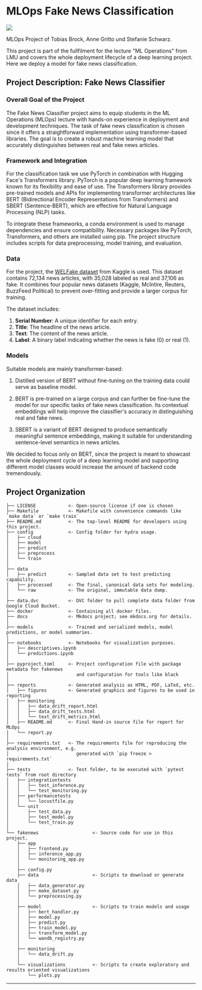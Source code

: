 # MLOps Fake News Classification

<a target="_blank" href="https://cookiecutter-data-science.drivendata.org/">
    <img src="https://img.shields.io/badge/CCDS-Project%20template-328F97?logo=cookiecutter" />
</a>

MLOps Project of Tobias Brock, Anne Gritto und Stefanie Schwarz.

This project is part of the fullfilment for the lecture "ML Operations" from LMU and covers the whole deployment lifecycle of a deep learning project. Here we deploy a model for fake news classification.

## Project Description: Fake News Classifier

### Overall Goal of the Project

The Fake News Classifier project aims to equip students in the ML Operations (MLOps) lecture with hands-on experience in deployment and development techniques. The task of fake news classification is chosen since it offers a straightforward implementation using transformer-based libraries. The goal is to create a robust machine learning model that accurately distinguishes between real and fake news articles.

### Framework and Integration

For the classification task we use PyTorch in combination with Hugging Face's Transformers library. PyTorch is a popular deep learning framework known for its flexibility and ease of use. The Transformers library provides pre-trained models and APIs for implementing transformer architectures like BERT (Bidirectional Encoder Representations from Transformers) and SBERT (Sentence-BERT), which are effective for Natural Language Processing (NLP) tasks.

To integrate these frameworks, a conda environment is used to manage dependencies and ensure compatibility. Necessary packages like PyTorch, Transformers, and others are installed using pip. The project structure includes scripts for data preprocessing, model training, and evaluation.

### Data

For the project, the [WELFake dataset](https://www.kaggle.com/datasets/saurabhshahane/fake-news-classification/data) from Kaggle is used. This dataset contains 72,134 news articles, with 35,028 labeled as real and 37,106 as fake. It combines four popular news datasets (Kaggle, McIntire, Reuters, BuzzFeed Political) to prevent over-fitting and provide a larger corpus for training.

The dataset includes:
1. **Serial Number**: A unique identifier for each entry.
2. **Title**: The headline of the news article.
3. **Text**: The content of the news article.
4. **Label**: A binary label indicating whether the news is fake (0) or real (1).

### Models
Suitable models are mainly transformer-based:

1. Distilled version of BERT without fine-tuning on the training data could serve as baseline model.

2. BERT is pre-trained on a large corpus and can further be fine-tune the model for our specific tasks of fake news classification. Its contextual embeddings will help improve the classifier's accuracy in distinguishing real and fake news.

3. SBERT is a variant of BERT designed to produce semantically meaningful sentence embeddings, making it suitable for understanding sentence-level semantics in news articles.

We decided to focus only on BERT, since the project is meant to showcast the whole deployment cycle of a deep learning model and supporting different model classes would increase the amount of backend code tremendously.

## Project Organization

```
├── LICENSE            <- Open-source license if one is chosen
├── Makefile           <- Makefile with convenience commands like `make data` or `make train`
├── README.md          <- The top-level README for developers using this project.
├── config             <- Config folder for hydra usage.
│   ├── cloud
│   ├── model
│   ├── predict
│   ├── preprocess
│   └── train
│
├── data
│   ├── predict        <- Sampled data set to test predicting capability.
│   ├── processed      <- The final, canonical data sets for modeling.
│   └── raw            <- The original, immutable data dump.
│  
├── data.dvc           <- DVC folder to pull complete data folder from Google Cloud Bucket.
├── docker             <- Containing all docker files.
├── docs               <- Mkdocs project; see mkdocs.org for details.
│
├── models             <- Trained and serialized models, model predictions, or model summaries.
│
├── notebooks          <- Notebooks for visualization purposes.
│   ├── descriptives.ipynb
│   └── predictions.ipynb
│
├── pyproject.toml     <- Project configuration file with package metadata for fakenews
│                         and configuration for tools like black
│
├── reports            <- Generated analysis as HTML, PDF, LaTeX, etc.
│   ├── figures        <- Generated graphics and figures to be used in reporting
│   ├── monitoring
│   │   ├── data_drift_report.html
│   │   ├── data_drift_tests.html
│   │   └── text_drift_metrics.html
│   ├── README.md      <- Final Hand-in source file for report for MLOps
│   └── report.py
│
├── requirements.txt   <- The requirements file for reproducing the analysis environment, e.g.
│                         generated with `pip freeze > requirements.txt`
│
├── tests              <- Test folder, to be executed with `pytest tests` from root directory
│   ├── integrationtests
│   │   ├── test_inference.py
│   │   └── test_monitoring.py
│   ├── performancetests
│   │   └── locustfile.py
│   └── unit
│       ├── test_data.py
│       ├── test_model.py
│       └── test_train.py
│
└── fakenews                    <- Source code for use in this project.
    ├── app
    │   ├── frontend.py
    │   ├── inference_app.py
    │   └── monitoring_app.py
    │
    ├── config.py
    ├── data                    <- Scripts to download or generate data
    │   ├── data_generator.py
    │   ├── make_dataset.py
    │   └── preprocessing.py
    │
    ├── model                   <- Scripts to train models and usage
    │   ├── bert_handler.py
    │   ├── model.py
    │   ├── predict.py
    │   ├── train_model.py
    │   ├── transform_model.py
    │   └── wandb_registry.py
    │
    ├── monitoring
    │   └── data_drift.py
    │
    └── visualizations          <- Scripts to create exploratory and results oriented visualizations
        └── plots.py

```

--------

